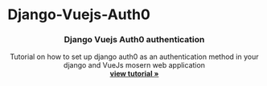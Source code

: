 # Django-Vuejs-Auth0

<p align="center">
    

  <h3 align="center">Django Vuejs Auth0 authentication</h3>

  <p align="center">
    Tutorial on how to set up django auth0 as an authentication method in your django and VueJs mosern web application
    <br />
    <a href="https://www.thedjangoguy.com/documents/django-and-vuejs-auth0-implementation/"><strong>view tutorial »</strong></a>
    <br />
  </p>
</p>
